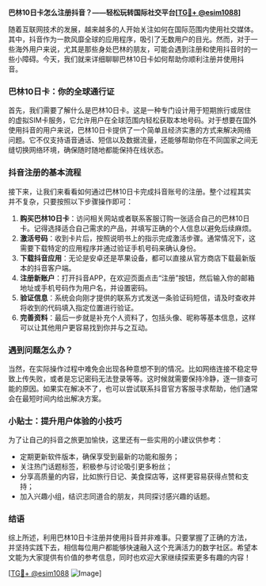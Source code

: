 **巴林10日卡怎么注册抖音？——轻松玩转国际社交平台[[TG💪+ @esim1088](https://t.me/s/esim1088)]**

随着互联网技术的发展，越来越多的人开始关注如何在国际范围内使用社交媒体。其中，抖音作为一款风靡全球的应用程序，吸引了无数用户的目光。然而，对于一些海外用户来说，尤其是那些身处巴林的朋友，可能会遇到注册和使用抖音时的一些小障碍。今天，我们就来详细聊聊巴林10日卡如何帮助你顺利注册并使用抖音。

### 巴林10日卡：你的全球通行证

首先，我们需要了解什么是巴林10日卡。这是一种专门设计用于短期旅行或居住的虚拟SIM卡服务，它允许用户在全球范围内轻松获取本地号码。对于想要在国外使用抖音的用户来说，巴林10日卡提供了一个简单且经济实惠的方式来解决网络问题。它不仅支持语音通话、短信以及数据流量，还能够帮助你在不同国家之间无缝切换网络环境，确保随时随地都能保持在线状态。

### 抖音注册的基本流程

接下来，让我们来看看如何通过巴林10日卡完成抖音账号的注册。整个过程其实并不复杂，只要按照以下步骤操作即可：

1. **购买巴林10日卡**：访问相关网站或者联系客服订购一张适合自己的巴林10日卡。记得选择适合自己需求的产品，并填写正确的个人信息以避免后续麻烦。
2. **激活号码**：收到卡片后，按照说明书上的指示完成激活步骤。通常情况下，这需要下载特定的应用程序并通过验证手机号码来确认身份。
3. **下载抖音应用**：无论是安卓还是苹果设备，都可以直接从官方商店下载最新版本的抖音客户端。
4. **注册新账户**：打开抖音APP，在欢迎页面点击“注册”按钮，然后输入你的邮箱地址或手机号码作为用户名，并设置密码。
5. **验证信息**：系统会向刚才提供的联系方式发送一条验证码短信，请及时查收并将收到的代码填入指定位置进行验证。
6. **完善资料**：最后一步就是补充个人资料了，包括头像、昵称等基本信息，这样可以让其他用户更容易找到你并与之互动。

### 遇到问题怎么办？

当然，在实际操作过程中难免会出现各种意想不到的情况。比如网络连接不稳定导致上传失败，或者是忘记密码无法登录等等。这时候就需要保持冷静，逐一排查可能的原因。如果实在解决不了，也可以尝试联系抖音官方客服寻求帮助，他们通常会在最短时间内给出解决方案。

### 小贴士：提升用户体验的小技巧

为了让自己的抖音之旅更加愉快，这里还有一些实用的小建议供参考：
- 定期更新软件版本，确保享受到最新的功能和服务；
- 关注热门话题标签，积极参与讨论吸引更多粉丝；
- 分享高质量的内容，比如旅行日记、美食探店等，这样更容易获得点赞和支持；
- 加入兴趣小组，结识志同道合的朋友，共同探讨感兴趣的话题。

### 结语

综上所述，利用巴林10日卡注册并使用抖音并非难事。只要掌握了正确的方法，并坚持实践下去，相信每位用户都能够快速融入这个充满活力的数字社区。希望本文能为大家提供有价值的参考信息，同时也欢迎大家继续探索更多有趣的内容！

[[TG💪+ @esim1088](https://t.me/s/esim1088) ![Image](https://i.postimg.cc/4NQfJmqS/Snipaste-2025-05-13-00-14-12.png)]